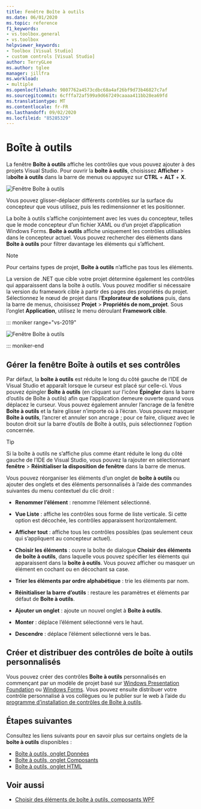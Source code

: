 ```yaml
---
title: Fenêtre Boîte à outils
ms.date: 06/01/2020
ms.topic: reference
f1_keywords:
- vs.toolbox.general
- vs.toolbox
helpviewer_keywords:
- Toolbox [Visual Studio]
- custom controls [Visual Studio]
author: TerryGLee
ms.author: tglee
manager: jillfra
ms.workload:
- multiple
ms.openlocfilehash: 9807762a4573cdbc68a4af26bf9d73b46827c7af
ms.sourcegitcommit: 6cfffa72af599a9d667249caaaa411bb28ea69fd
ms.translationtype: MT
ms.contentlocale: fr-FR
ms.lasthandoff: 09/02/2020
ms.locfileid: "85285329"
---
```

# <a name="toolbox"></a>Boîte à outils

La fenêtre **Boîte à outils** affiche les contrôles que vous pouvez ajouter à des projets Visual Studio. Pour ouvrir la **boîte à outils**, choisissez **Afficher**  >  la**boîte à outils** dans la barre de menus ou appuyez sur **CTRL** + **ALT** + **X**.

![Fenêtre Boîte à outils](media/vs-2019/toolbox.png "Capture d’écran de la fenêtre boîte à outils")

Vous pouvez glisser-déplacer différents contrôles sur la surface du concepteur que vous utilisez, puis les redimensionner et les positionner.

La boîte à outils s’affiche conjointement avec les vues du concepteur, telles que le mode concepteur d’un fichier XAML ou d’un projet d’application Windows Forms. **Boîte à outils** affiche uniquement les contrôles utilisables dans le concepteur actuel. Vous pouvez rechercher des éléments dans **Boîte à outils** pour filtrer davantage les éléments qui s’affichent.

> [!NOTE]
> Pour certains types de projet, **Boîte à outils** n’affiche pas tous les éléments.

La version de .NET que cible votre projet détermine également les contrôles qui apparaissent dans la boîte à outils. Vous pouvez modifier si nécessaire la version du framework cible à partir des pages des propriétés du projet. Sélectionnez le nœud de projet dans l’**Explorateur de solutions** puis, dans la barre de menus, choisissez **Projet** > **Propriétés de nom_projet**. Sous l’onglet **Application**, utilisez le menu déroulant **Framework cible**.

::: moniker range="vs-2019"

![Fenêtre Boîte à outils](media/vs-2019/toolbox-change-dotnet-version.png "Capture d’écran de la boîte de dialogue dans laquelle vous pouvez modifier la version .NET")

::: moniker-end

## <a name="manage-the-toolbox-window-and-its-controls"></a>Gérer la fenêtre Boîte à outils et ses contrôles

Par défaut, la **boîte à outils** est réduite le long du côté gauche de l’IDE de Visual Studio et apparaît lorsque le curseur est placé sur celle-ci. Vous pouvez épingler **Boîte à outils** (en cliquant sur l’icône **Épingler** dans la barre d’outils de Boîte à outils) afin que l’application demeure ouverte quand vous déplacez le curseur. Vous pouvez également annuler l’ancrage de la fenêtre **Boîte à outils** et la faire glisser n’importe où à l’écran. Vous pouvez masquer **Boîte à outils**, l’ancrer et annuler son ancrage ; pour ce faire, cliquez avec le bouton droit sur la barre d’outils de Boîte à outils, puis sélectionnez l’option concernée.

> [!TIP]
> Si la boîte à outils ne s’affiche plus comme étant réduite le long du côté gauche de l’IDE de Visual Studio, vous pouvez la rajouter en sélectionnant **fenêtre**  >  **Réinitialiser la disposition de fenêtre** dans la barre de menus.

Vous pouvez réorganiser les éléments d’un onglet de **boîte à outils** ou ajouter des onglets et des éléments personnalisés à l’aide des commandes suivantes du menu contextuel du clic droit :

- **Renommer l’élément** : renomme l’élément sélectionné.

- **Vue Liste** : affiche les contrôles sous forme de liste verticale. Si cette option est décochée, les contrôles apparaissent horizontalement.

- **Afficher tout** : affiche tous les contrôles possibles (pas seulement ceux qui s’appliquent au concepteur actuel).

- **Choisir les éléments** : ouvre la boîte de dialogue **Choisir des éléments de boîte à outils**, dans laquelle vous pouvez spécifier les éléments qui apparaissent dans la **boîte à outils**. Vous pouvez afficher ou masquer un élément en cochant ou en décochant sa case.

- **Trier les éléments par ordre alphabétique** : trie les éléments par nom.

- **Réinitialiser la barre d’outils** : restaure les paramètres et éléments par défaut de **Boîte à outils**.

- **Ajouter un onglet** : ajoute un nouvel onglet à **Boîte à outils**.

- **Monter** : déplace l’élément sélectionné vers le haut.

- **Descendre** : déplace l’élément sélectionné vers le bas.

## <a name="create-and-distribute-custom-toolbox-controls"></a>Créer et distribuer des contrôles de boîte à outils personnalisés

Vous pouvez créer des contrôles **Boîte à outils** personnalisés en commençant par un modèle de projet basé sur [Windows Presentation Foundation](../../extensibility/creating-a-wpf-toolbox-control.md) ou [Windows Forms](../../extensibility/creating-a-windows-forms-toolbox-control.md). Vous pouvez ensuite distribuer votre contrôle personnalisé à vos collègues ou le publier sur le web à l’aide du [programme d’installation de contrôles de Boîte à outils](https://download.microsoft.com/download/8/3/6/836657BD-9CCB-4ED4-B9D2-FB769473B284/TCI_whitepaper.docx).

## <a name="next-steps"></a>Étapes suivantes

Consultez les liens suivants pour en savoir plus sur certains onglets de la **boîte à outils** disponibles :

- [Boîte à outils, onglet Données](../../ide/reference/toolbox-data-tab.md)
- [Boîte à outils, onglet Composants](../../ide/reference/toolbox-components-tab.md)
- [Boîte à outils, onglet HTML](../../ide/reference/toolbox-html-tab.md)

## <a name="see-also"></a>Voir aussi

- [Choisir des éléments de boîte à outils, composants WPF](choose-toolbox-items-wpf-components.md)
